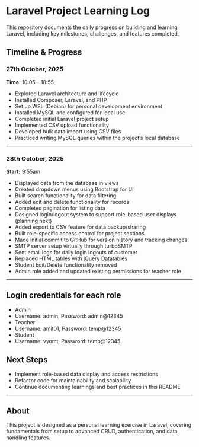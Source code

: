 # Laravel Project Learning Log

This repository documents the daily progress on building and learning Laravel, including key milestones, challenges, and features completed.

## Timeline & Progress

### 27th October, 2025

**Time:** 10:05 – 18:55

- Explored Laravel architecture and lifecycle
- Installed Composer, Laravel, and PHP
- Set up WSL (Debian) for personal development environment
- Installed MySQL and configured for local use
- Completed initial Laravel project setup
- Implemented CSV upload functionality
- Developed bulk data import using CSV files
- Practiced writing MySQL queries within the project’s local database

---

### 28th October, 2025

**Start:** 9:55am

- Displayed data from the database in views
- Created dropdown menus using Bootstrap for UI
- Built search functionality for data filtering
- Added edit and delete functionality for records
- Completed pagination for listing data
- Designed login/logout system to support role-based user displays (planning next)
- Added export to CSV feature for data backup/sharing
- Built role-specific access control for project sections
- Made initial commit to GitHub for version history and tracking changes
- SMTP server setup virtually through turboSMTP
- Sent email logs for daily login logouts of customer
- Replaced HTML tables with jQuery Datatables
- Student Edit/Delete functionality removed
- Admin role added and updated existing permissions for teacher role
---
## Login credentials for each role

- Admin
 - Username: admin, Password: admin@12345
- Teacher
 - Username: amit01, Password: temp@12345
- Student
 - Username: vyomt, Password: temp@12345
## Next Steps

- Implement role-based data display and access restrictions
- Refactor code for maintainability and scalability
- Continue documenting learnings and best practices in this README

---

## About

This project is designed as a personal learning exercise in Laravel, covering fundamentals from setup to advanced CRUD, authentication, and data handling features.


